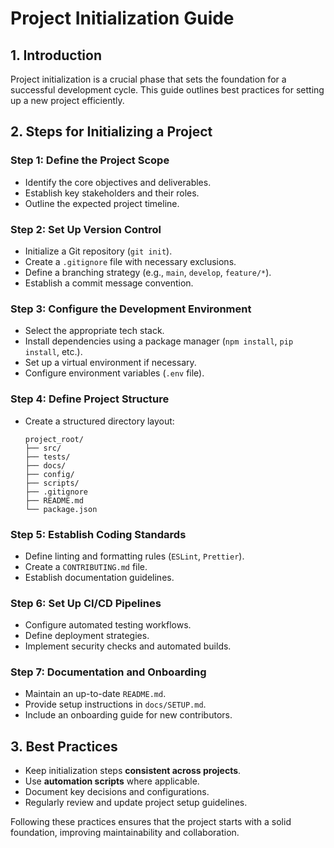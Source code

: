 # Project Initialization Guide

## 1. Introduction
Project initialization is a crucial phase that sets the foundation for a successful development cycle. This guide outlines best practices for setting up a new project efficiently.

## 2. Steps for Initializing a Project

### Step 1: Define the Project Scope
- Identify the core objectives and deliverables.
- Establish key stakeholders and their roles.
- Outline the expected project timeline.

### Step 2: Set Up Version Control
- Initialize a Git repository (`git init`).
- Create a `.gitignore` file with necessary exclusions.
- Define a branching strategy (e.g., `main`, `develop`, `feature/*`).
- Establish a commit message convention.

### Step 3: Configure the Development Environment
- Select the appropriate tech stack.
- Install dependencies using a package manager (`npm install`, `pip install`, etc.).
- Set up a virtual environment if necessary.
- Configure environment variables (`.env` file).

### Step 4: Define Project Structure
- Create a structured directory layout:

  ```plaintext
  project_root/
  ├── src/
  ├── tests/
  ├── docs/
  ├── config/
  ├── scripts/
  ├── .gitignore
  ├── README.md
  └── package.json
  ```

### Step 5: Establish Coding Standards
- Define linting and formatting rules (`ESLint`, `Prettier`).
- Create a `CONTRIBUTING.md` file.
- Establish documentation guidelines.

### Step 6: Set Up CI/CD Pipelines
- Configure automated testing workflows.
- Define deployment strategies.
- Implement security checks and automated builds.

### Step 7: Documentation and Onboarding
- Maintain an up-to-date `README.md`.
- Provide setup instructions in `docs/SETUP.md`.
- Include an onboarding guide for new contributors.

## 3. Best Practices
- Keep initialization steps **consistent across projects**.
- Use **automation scripts** where applicable.
- Document key decisions and configurations.
- Regularly review and update project setup guidelines.

Following these practices ensures that the project starts with a solid foundation, improving maintainability and collaboration.

